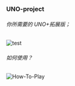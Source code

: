 ### UNO-project
###### 你所需要的 UNO+拓展版；
![test](https://cdn.luogu.com.cn/upload/image_hosting/n6etslk7.png)
###### 如何使用？
![How-To-Play](https://cdn.luogu.com.cn/upload/image_hosting/bcncoy12.png)
